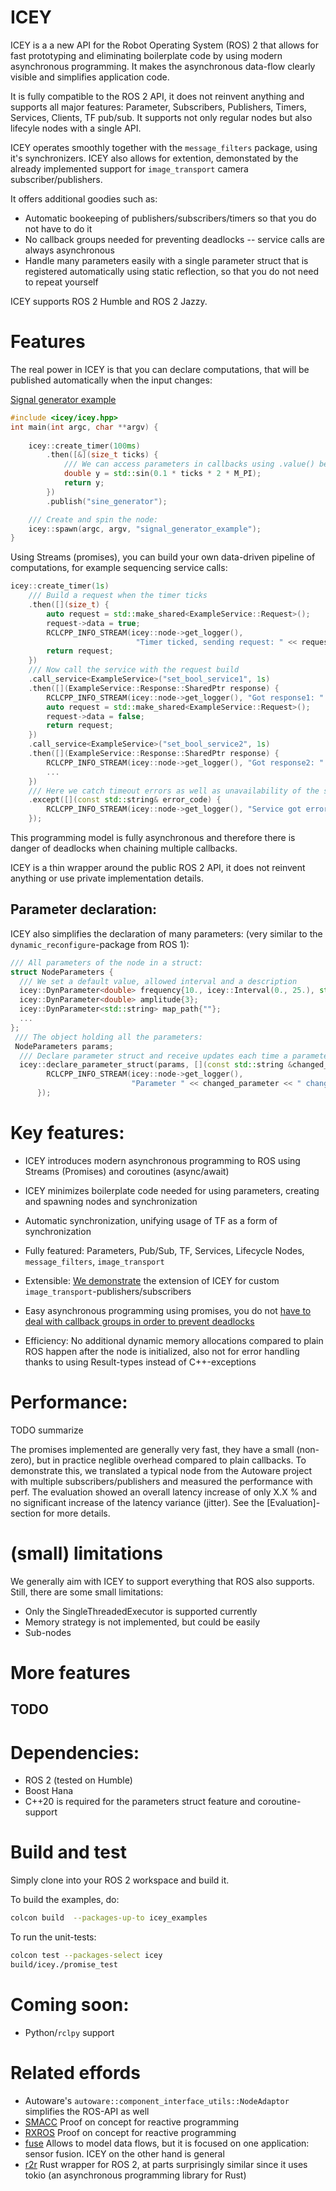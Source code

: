 # ICEY 

ICEY is a a new API for the Robot Operating System (ROS) 2 that allows for fast prototyping and eliminating boilerplate code by using modern asynchronous programming.
It makes the asynchronous data-flow clearly visible and simplifies application code.

It is fully compatible to the ROS 2 API, it does not reinvent anything and supports all major features: Parameter, Subscribers, Publishers, Timers, Services, Clients, TF pub/sub. It supports not only regular nodes but also lifecyle nodes with a single API. 

ICEY operates smoothly together with the  `message_filters` package, using it's synchronizers. ICEY also allows for extention, demonstated by the already implemented support for `image_transport` camera subscriber/publishers.

It offers additional goodies such as:
- Automatic bookeeping of publishers/subscribers/timers so that you do not have to do it 
- No callback groups needed for preventing deadlocks -- service calls are always asynchronous
- Handle many parameters easily with a single parameter struct that is registered automatically using static reflection, so that you do not need to repeat yourself

ICEY supports ROS 2 Humble and ROS 2 Jazzy.
# Features 

The real power in ICEY is that you can declare computations, that will  be published automatically when the input changes: 

[Signal generator example](examples/signal_generator.cpp)
```cpp
#include <icey/icey.hpp>
int main(int argc, char **argv) {
    
    icey::create_timer(100ms)
        .then([&](size_t ticks) {
            /// We can access parameters in callbacks using .value() because parameters are always initialized first.
            double y = std::sin(0.1 * ticks * 2 * M_PI);
            return y;
        })
        .publish("sine_generator");

    /// Create and spin the node:
    icey::spawn(argc, argv, "signal_generator_example"); 
}
```

Using Streams (promises), you can build your own data-driven pipeline of computations, for example sequencing service calls: 

```cpp
icey::create_timer(1s)
    /// Build a request when the timer ticks
    .then([](size_t) {
        auto request = std::make_shared<ExampleService::Request>();
        request->data = true;
        RCLCPP_INFO_STREAM(icey::node->get_logger(),
                            "Timer ticked, sending request: " << request->data);
        return request;
    })
    /// Now call the service with the request build
    .call_service<ExampleService>("set_bool_service1", 1s)
    .then([](ExampleService::Response::SharedPtr response) {
        RCLCPP_INFO_STREAM(icey::node->get_logger(), "Got response1: " << response->success);
        auto request = std::make_shared<ExampleService::Request>();
        request->data = false;
        return request;
    })
    .call_service<ExampleService>("set_bool_service2", 1s)
    .then([](ExampleService::Response::SharedPtr response) {
        RCLCPP_INFO_STREAM(icey::node->get_logger(), "Got response2: " << response->success);
        ...
    })
    /// Here we catch timeout errors as well as unavailability of the service:
    .except([](const std::string& error_code) {
        RCLCPP_INFO_STREAM(icey::node->get_logger(), "Service got error: " << error_code);
    });
```     
This programming model is fully asynchronous and therefore there is danger of deadlocks when chaining multiple callbacks. 

ICEY is a thin wrapper around the public ROS 2 API, it does not reinvent anything or use private implementation details.

## Parameter declaration: 
ICEY also simplifies the declaration of many parameters: (very similar to the `dynamic_reconfigure`-package from ROS 1):

```cpp
/// All parameters of the node in a struct:
struct NodeParameters {
  /// We set a default value, allowed interval and a description
  icey::DynParameter<double> frequency{10., icey::Interval(0., 25.), std::string("The frequency of the sine")};
  icey::DynParameter<double> amplitude{3};
  icey::DynParameter<std::string> map_path{""};
  ...
};
 /// The object holding all the parameters:
 NodeParameters params;
  /// Declare parameter struct and receive updates each time a parameter changes:
  icey::declare_parameter_struct(params, [](const std::string &changed_parameter) {
        RCLCPP_INFO_STREAM(icey::node->get_logger(),
                           "Parameter " << changed_parameter << " changed");
      });
```

# Key features: 

- ICEY introduces modern asynchronous programming to ROS using Streams (Promises) and coroutines (async/await)
- ICEY minimizes boilerplate code needed for using parameters, creating and spawning nodes and synchronization 
- Automatic synchronization, unifying usage of TF as a form of synchronization
- Fully featured: Parameters, Pub/Sub, TF, Services, Lifecycle Nodes, `message_filters`, `image_transport` 
- Extensible: [We demonstrate](icey/doc/extending_icey.md) the extension of ICEY for custom `image_transport`-publishers/subscribers

- Easy asynchronous programming using promises, you do not [have to deal with callback groups in order to prevent deadlocks](https://docs.ros.org/en/jazzy/How-To-Guides/Using-callback-groups.html)

- Efficiency: No additional dynamic memory allocations compared to plain ROS happen after the node is initialized, also not for error handling thanks to using Result-types instead of C++-exceptions

# Performance: 

TODO summarize 

The promises implemented are generally very fast, they have a small (non-zero), but in practice neglible overhead compared to plain callbacks. 
To demonstrate this, we translated a typical node from the Autoware project with multiple subscribers/publishers and measured the performance with perf. 
The evaluation showed an overall latency increase of only X.X % and no significant increase of the latency variance (jitter). 
See the [Evaluation]-section for more details. 


# (small) limitations

We generally aim with ICEY to support everything that ROS also supports. 
Still, there are some small limitations: 

- Only the SingleThreadedExecutor is supported currently
- Memory strategy is not implemented, but could be easily
- Sub-nodes

# More features 

TODO
- 

# Dependencies: 

- ROS 2 (tested on Humble)
- Boost Hana
- C++20 is required for the parameters struct feature and coroutine-support

# Build and test 

Simply clone into your ROS 2 workspace and build it. 

To build the examples, do:
```sh
colcon build  --packages-up-to icey_examples
```
To run the unit-tests:

```sh
colcon test --packages-select icey 
build/icey./promise_test
```

# Coming soon: 

- Python/`rclpy` support

# Related effords

- Autoware's `autoware::component_interface_utils::NodeAdaptor` simplifies the ROS-API as well 
- [SMACC](https://github.com/robosoft-ai/SMACC) Proof on concept for reactive programming
- [RXROS](https://github.com/rosin-project/rxros2) Proof on concept for reactive programming
- [fuse](https://github.com/locusrobotics/fuse) Allows to model data flows, but it is focused on one application: sensor fusion. ICEY on the other hand is general 
- [r2r](https://github.com/m-dahl/r2r_minimal_node/blob/master/r2r_minimal_node/src/main.rs) Rust wrapper for ROS 2, at parts surprisingly similar since it uses tokio (an asynchronous programming library for Rust)

